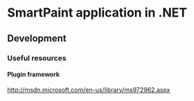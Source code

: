 SmartPaint application in .NET
==============================

Development
-----------

### Useful resources

#### Plugin framework
http://msdn.microsoft.com/en-us/library/ms972962.aspx
